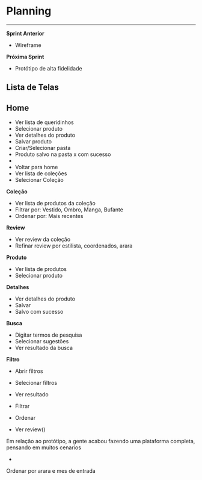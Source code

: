 # Planning
---

**Sprint Anterior**
- Wireframe

**Próxima Sprint**
- Protótipo de alta fidelidade

## Lista de Telas

**Home**
-
- Ver lista de queridinhos
- Selecionar produto
- Ver detalhes do produto
- Salvar produto
- Criar/Selecionar pasta
- Produto salvo na pasta x com sucesso
-
- Voltar para home
- Ver lista de coleções
- Selecionar Coleção

**Coleção**
- Ver lista de produtos da coleção
- Filtrar por: Vestido, Ombro, Manga, Bufante
- Ordenar por: Mais recentes

**Review**
- Ver review da coleção
- Refinar review por estilista, coordenados, arara

**Produto**
- Ver lista de produtos
- Selecionar produto

**Detalhes**
- Ver detalhes do produto
- Salvar
- Salvo com sucesso

**Busca**
- Digitar termos de pesquisa
- Selecionar sugestões
- Ver resultado da busca

**Filtro**
- Abrir filtros
- Selecionar filtros
- Ver resultado
- Filtrar
- Ordenar


- Ver review()














Em relação ao protótipo, a gente acabou fazendo uma plataforma completa, pensando em muitos cenarios

-

Ordenar por arara e mes de entrada








